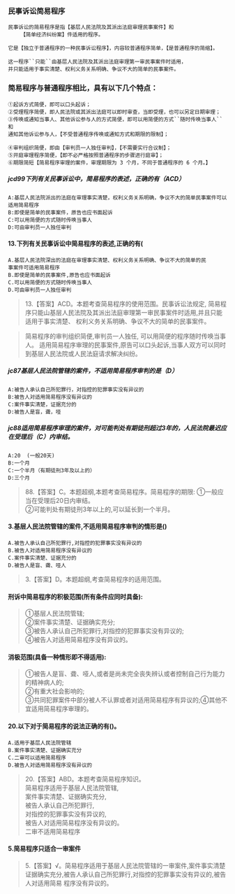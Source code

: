 ### 民事诉讼简易程序
    民事诉讼的简易程序是指【基层人民法院及其派出法庭审理民事案件】和
        【简单经济纠纷案】件适用的程序。
        
    它是【独立于普通程序的一种民事诉讼程序】，内容较普通程序简单，【是普通程序的简缩】。
    
    这一程序``只能``由基层人民法院及其派出法庭审理第一审民事案件时适用，
    并只能适用于事实清楚、权利义务关系明确、争议不大的简单的民事案件。

### 简易程序与普通程序相比，具有以下几个特点：
    ①起诉方式简便，即可以口头起诉；
    ②受理程序简便，即人民法院或其派出法庭可以即时审查，当即受理，也可以另定日期审理；
    ③传唤或通知当事人、其他诉讼参与人的方式简便，即可以用简便的方式``随时传唤当事人``和
    通知其他诉讼参与人，【不受普通程序传唤或通知方式和期限的限制】；
    
    ④审判组织简便，即由【审判员一人独任审判】，【不需要实行合议制】；
    ⑤开庭审理程序简便，【即不必严格按照普通程序的步骤进行庭审】；
    ⑥期限简短【简易程序审理的案件，审理期限为 3 个月，不同于普通程序的 6 个月。】

##### jcd99下列有关民事诉讼中，简易程序的表述，正确的有（ACD）
    A:基层人民法院派出的法庭在审理事实清楚，权利义务关系明确，争议不大的简单民事案件可以适用简易程序
    B:即使是简单的民事案件，原告也应书面起诉
    C:可以用简便的方式随时传唤当事人
    D:可由审判员一人独任审判

#### 13.下列有关民事诉讼中简易程序的表述,正确的有(
    A.基层人民法院深出的法庭在审理事实清楚、权利义务关系明确、争议不大的简单的民
    事案件可适用简易程序
    B.即使是简单的民事案件,原告也应书面起诉
    C.可以用简便的方式随时传唤当事人
    D.可由审判员一人独任审判
>   13.【答案】ACD。本题考查简易程序的使用范围。民事诉讼法规定,
简易程序只能山基层人民法院及其派出法庭审理第一审民事案件时适用,并且只能适用于事实清楚、
    权利义务关系明确、争议不大的简单的民事案件。
    
>   简易程序的审判组织简便,审判员一人独任,
    可以用简便的程序随时传唤当事人。
    适用简易程序审理的民事案件,原告可以口头起诉,当事人双方可以同时到基层人民法院或人民法庭请求解决纠纷。

##### jc87基层人民法院管辖的案件，不适用简易程序审判的是（D）
    A:被告人承认自己所犯罪行，对指控的犯罪事实没有异议的
    B:被告人对适用简易程序没有异议的
    C:案件事实清楚，证据充分的
    D:被告人是盲，聋，哑

##### jc88适用简易程序审理的案件，对可能判处有期徒刑超过3年的，人民法院最迟应在受理后（C）内审结。
    A:20  (一般20天)
    B:一个月
    C:一个半月（有期徒刑3年及以上的）
    D:三个月
>   88.【答案】C。本题超纲,本题考查简易程序。简易程序的期限:
①一般应当在受理后20日内审结。   
②可能判处有期徒刑3年以上的,可以延长到一个半月。  

#### 3.基层人民法院管辖的案件,不适用简易程序审判的情形是()
    A.被告人承认自己所犯罪行,对指控的犯罪事实没有异议的
    B.被告人对适用简易程序没有异议的
    C.案件事实清楚、证据充分的
    D.被告人是盲、聋、哑人
>   3.【答案】D。本题超纲,考查简易程序的适用范围。

#### 刑诉中简易程序的积极范围(所有条件应同时具备):
>   ①基层人民法院管辖;   
    ②案件事实清楚、证据确实充分;   
    ③被告人承认自己所犯罪行,对指控的犯罪事实没有异议的;   
    ④被告人对适用简易程序没有异议的。   

#### 消极范围(具备一种情形即不得适用):
>   ①被告人是盲、聋、哑人,或者是尚未完全丧失辨认或者控制自己行为能力的精神病人的;   
    ②有重大社会影响的;   
    ③共同犯罪案件中部分被人不认罪或者对适用简易程序有异议的;④其他不宜适用简易程序审理的。   

#### 20.以下对于简易程序的说法正确的有()。
    A.适用于基层人民法院管辖
    B.案件事实清楚、证据确实充分
    C.二审可以适用简易程序
    D.被告人对适用简易程序没有异议的
>   20.【答案】ABD。本题考查简易程序知识。     
简易程序适用于基层人民法院管辖,     
案件事实清楚、证据确实充分,     
被告人承认自己所犯罪行,     
对指控的犯罪事实没有异议的,     
被告人对适用简易程序没有异议的。     
二审不适用简易程序     

#### 5.简易程序只适合一审案件
>   5.【答案】√。简易程序适用于基层人民法院管辖的一审案件,案件事实清楚
    证据确实充分,被告人承认自己所犯罪行,对指控的犯罪事实没有异议的,被告人对适用简易
    程序没有异议的。













